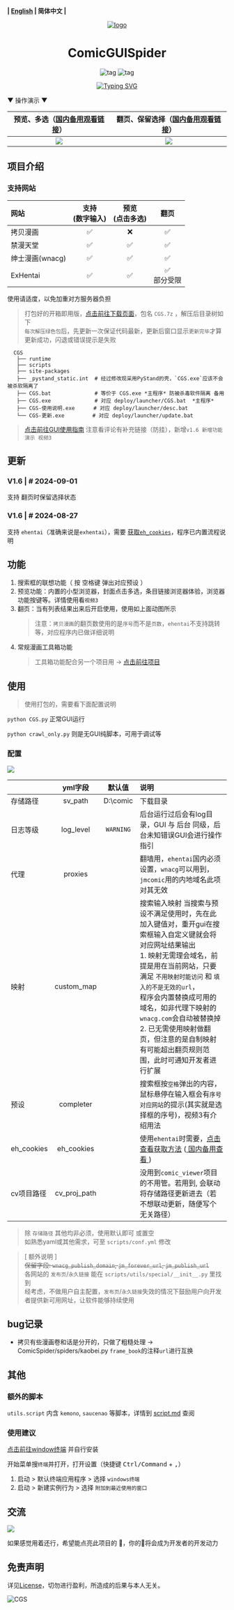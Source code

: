 **| [English](README_en.md) | 简体中文 |**

<div align="center">
  <a href="https://github.com/jasoneri/ComicGUISpider" target="_blank">
    <img src="assets/icon.png" alt="logo">
  </a>
  <h1 id="koishi">ComicGUISpider</h1>
  <img src="https://img.shields.io/badge/Python-3.12%2B-brightgreen.svg?style=social" alt="tag">
  <img src="https://img.shields.io/badge/Mode-GUI+Scrapy-blue.svg?colorA=abcdef" alt="tag">

  <p><a href="https://github.com/jasoneri/ComicGUISpider"><img src="https://readme-typing-svg.demolab.com?font=Fira+Code&size=35&duration=2500&pause=2500&color=13C8C3&center=true&vCenter=true&width=800&lines=CGS%EF%BC%8C%E4%B8%80%E4%B8%AA%E8%83%BD%E9%A2%84%E8%A7%88%E5%A4%9A%E9%80%89%EF%BC%8C%E7%BF%BB%E9%A1%B5%E7%AD%89%E5%8A%9F%E8%83%BD%E7%9A%84%E6%BC%AB%E7%94%BB%E4%B8%8B%E8%BD%BD%E8%BD%AF%E4%BB%B6" alt="Typing SVG" /></a></p>

</div>

▼ 操作演示 ▼

| 预览、多选（[国内备用观看链接](https://cdn.jsdmirror.com/gh/jasoneri/imgur@main/CGS/preview-usage.gif)） | 翻页、保留选择（[国内备用观看链接](https://cdn.jsdmirror.com/gh/jasoneri/imgur@main/CGS/turn-page.gif)） |
|:-----------------------------------------------------------------------------------------:|:---------------------------------------------------------------------------------------:|
|     ![](https://raw.githubusercontent.com/jasoneri/imgur/main/CGS/preview-usage.gif)      |      ![](https://raw.githubusercontent.com/jasoneri/imgur/main/CGS/turn-page.gif)       |

## 项目介绍

### 支持网站

| 网站          | 支持<br>(数字输入) | 预览<br/>(点击多选) |     翻页     |
|:------------|:------------:|:-------------:|:----------:|
| 拷贝漫画        |      ✅       |       ❌       |     ✅      |
| 禁漫天堂        |      ✅       |       ✅       |     ✅      |
| 绅士漫画(wnacg) |      ✅       |       ✅       |     ✅      |
| ExHentai    |      ✅       |       ✅       | ✅<br/>部分受限 |

使用请适度，以免加重对方服务器负担

> 打包好的开箱即用版，[点击前往下载页面](https://github.com/jasoneri/ComicGUISpider/releases)，包名 `CGS.7z`
> ，解压后目录树如下 <br>
> `每次解压绿色包`后，先更新一次保证代码最新，更新后窗口显示`更新完毕`才算更新成功，闪退或错误提示是失败 <br>

```shell
  CGS
   ├── runtime
   ├── scripts
   ├── site-packages
   ├── _pystand_static.int  # 经过修改现采用PyStand的壳，`CGS.exe`应该不会被杀软隔离了
   ├── CGS.bat              # 等价于 CGS.exe *主程序* 防被杀毒软件隔离 备用
   ├── CGS.exe              # 对应 deploy/launcher/CGS.bat  *主程序*
   ├── CGS-使用说明.exe      # 对应 deploy/launcher/desc.bat
   └── CGS-更新.exe         # 对应 deploy/launcher/update.bat
```

> [点击前往GUI使用指南](https://www.veed.io/view/zh-CN/688ae765-2bfb-4deb-9495-32b24a273373?panel=comments)
> 注意看评论有补充链接（防挂），新增`v1.6 新增功能演示 视频3`

## 更新

### V1.6 | # 2024-09-01

支持 翻页时保留选择状态

### V1.6 | # 2024-08-27

支持 `ehentai`（准确来说是`exhentai`），需要 [获取`eh_cookies`](#配置)，程序已内置流程说明

## 功能

1. 搜索框的联想功能（ 按 <kbd>空格键</kbd> 弹出对应预设 ）
2. 预览功能：内置的小型浏览器，封面点击多选，条目链接浏览器体验，浏览器功能按键等。详情使用看`视频3`
3. 翻页：当有列表结果出来后开启使用，使用如上面动图所示
   > 注意：`拷贝漫画`的翻页数使用的是`序号`而不是`页数`，`ehentai`不支持跳转等，对应程序内已做详细说明
4. 常规漫画工具箱功能
   > 工具箱功能配合另一个项目用 -> [点击前往项目](https://github.com/jasoneri/comic_viewer)

## 使用

> 使用打包的，需要看下面配置说明

`python CGS.py` 正常GUI运行

`python crawl_only.py` 则是无GUI纯脚本，可用于调试等

### 配置

![](assets/conf_usage.jpg)

|            |    yml字段     |    默认值    | 说明                                                                                                                                                                                                                  |
|:-----------|:------------:|:---------:|:--------------------------------------------------------------------------------------------------------------------------------------------------------------------------------------------------------------------|
| 存储路径       |   sv_path    | D:\comic  | 下载目录                                                                                                                                                                                                                |
| 日志等级       |  log_level   | `WARNING` | 后台运行过后会有log目录，GUI 与 后台 同级，后台未知错误GUI会进行操作指引                                                                                                                                                                          |
| 代理         |   proxies    |           | 翻墙用，`ehentai`国内必须设置，`wnacg`可以用到，`jmcomic`用的内地域名此项对其无效                                                                                                                                                               |
| 映射         |  custom_map  |           | 搜索输入映射 当搜索与预设不满足使用时，先在此加入键值对，重开gui在搜索框输入自定义键就会将对应网址结果输出<br/>1. 映射无需理会域名，前提是用在当前网站，只要满足 `不用映射时能访问` 和 `填入的不是无效的url`，<br/>程序会内置替换成可用的域名，如非代理下映射的`wnacg.com`会自动被替换掉<br/>2. 已无需使用映射做翻页，但注意的是自制映射有可能超出翻页规则范围，此时可通知开发者进行扩展 |
| 预设         |  completer   |           | 搜索框按<kbd>空格</kbd>弹出的内容，鼠标悬停在输入框会有`序号对应网站`的提示(其实就是选择框的序号)，视频3有介绍用法                                                                                                                                                   |
| eh_cookies |  eh_cookies  |           | 使用`ehentai`时需要，[点击查看获取方法](https://raw.githubusercontent.com/jasoneri/imgur/main/CGS/ehentai_get_cookies.gif)  ([ 国内备用查看 ](https://cdn.jsdmirror.com/gh/jasoneri/imgur@main/CGS/ehentai_get_cookies.gif))            |
| cv项目路径     | cv_proj_path |           | 没用到`comic_viewer`项目的不用管。若用到, 会联动将存储路径更新进去（若不想联动更新，随便写个无关路径）                                                                                                                                                         |

> 除 `存储路径` 其他均非必须，使用默认即可 或置空 <br>
> 如熟悉yaml或其他需求，可至 `scripts/conf.yml` 修改

> [ 额外说明 ]<br>
> <s>保留字段: `wnacg_publish_domain`, `jm_forever_url`, `jm_publish_url`<br></s>
> 各网站的 `发布页`/`永久链接` 能在 `scripts/utils/special/__init__.py` 里找到 <br>
> 经考虑，不做用户自主配置，`发布页`/`永久链接`失效的情况下鼓励用户向开发者提供新可用网址，让软件能够持续使用

## bug记录

+ 拷贝有些漫画卷和话是分开的，只做了粗糙处理 -> ComicSpider/spiders/kaobei.py `frame_book`的注释`url`进行互换

## 其他

### 额外的脚本

`utils.script` 内含 `kemono`, `saucenao` 等脚本，详情到 [script.md](utils/script/script.md) 查阅

### 使用建议

[点击前往window终端](https://apps.microsoft.com/detail/9N0DX20HK701?launch=true&mode=full&hl=zh-cn&gl=cn&ocid=bingwebsearch)
并自行安装

开始菜单搜`终端`并打开，打开设置（快捷键 <kbd>Ctrl/Command</kbd> + <kbd>,</kbd>）<br>

1. 启动 > 默认终端应用程序 > 选择 `windows终端`<br>
2. 启动 > 新建实例行为 > 选择 `附加到最近使用的窗口`

## 交流

![](https://img.shields.io/badge/QQ群-437774506-blue.svg?colorA=abcopq)

如果感觉用着还行，希望能点亮此项目的 🌟，你的🌟将会成为开发者的开发动力

## 免责声明

详见[License](LICENSE)，切勿进行盈利，所造成的后果与本人无关。

![CGS](https://count.getloli.com/get/@CGS?theme=gelbooru)
